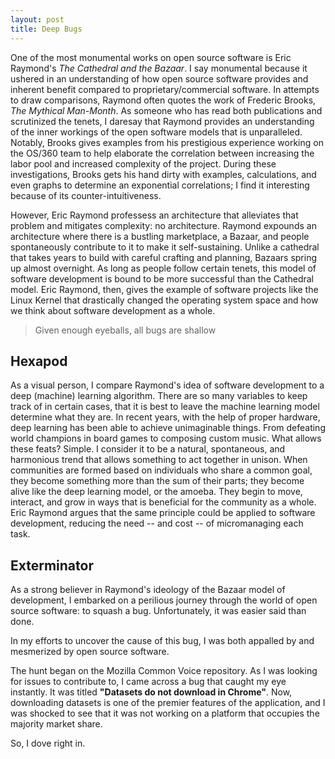 ```yaml
---
layout: post
title: Deep Bugs
---
```

One of the most monumental works on open source software is Eric Raymond's *The Cathedral and the Bazaar*. I say monumental because it ushered in an understanding of how open source software
provides and inherent benefit compared to proprietary/commercial software. In attempts to draw comparisons, Raymond often quotes the work of Frederic Brooks, *The Mythical Man-Month*.
As someone who has read both publications and scrutinized the tenets, I daresay that Raymond provides an understanding of the inner workings of the open software models that is unparalleled.
Notably, Brooks gives examples from his prestigious experience working on the OS/360 team to help elaborate the correlation between increasing the labor pool and increased complexity of the project.
During these investigations, Brooks gets his hand dirty with examples, calculations, and even graphs to determine an exponential correlations; I find it interesting because of its counter-intuitiveness.

However, Eric Raymond professess an architecture that alleviates that problem and mitigates complexity: no architecture. Raymond expounds an architecture where there is a bustling marketplace, a Bazaar, and people spontaneously contribute to it to make it self-sustaining. Unlike a cathedral that takes years to build with careful crafting and planning, Bazaars spring up almost overnight.
As long as people follow certain tenets, this model of software development is bound to be more successful than the Cathedral model. Eric Raymond, then, gives the example of software projects like the Linux Kernel that drastically changed the operating system space and how we think about software development as a whole. 

> Given enough eyeballs, all bugs are shallow

## Hexapod
As a visual person, I compare Raymond's idea of software development to a deep (machine) learning algorithm. There are so many variables to keep track of in certain cases, that it is best to leave the machine learning model determine what they are. In recent years, with the help of proper hardware, deep learning has been able to achieve unimaginable things. From defeating world champions in board games to composing custom music.
What allows these feats? Simple. I consider it to be a natural, spontaneous, and harmonious trend that allows something to act together in unison. When communities are formed based on individuals who share a common goal, they become something more than the sum of their parts; they become alive like the deep learning model, or the amoeba. They begin to move, interact, and grow in ways that is beneficial for the community as a whole. 
Eric Raymond argues that the same principle could be applied to software development, reducing the need -- and cost -- of micromanaging each task. 

## Exterminator
As a strong believer in Raymond's ideology of the Bazaar model of development, I embarked on a perilious journey through the world of open source software: to squash a bug. 
Unfortunately, it was easier said than done.

In my efforts to uncover the cause of this bug, I was both appalled by and mesmerized by open source software.

The hunt began on the Mozilla Common Voice repository. As I was looking for issues to contribute to, I came across a bug that caught my eye instantly. It was titled **"Datasets do not download in Chrome"**. Now, downloading datasets is one of the premier features of the application, and I was shocked to see that it was not working on a platform that occupies the majority market share. 

So, I dove right in. 

